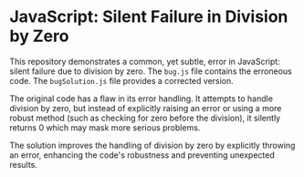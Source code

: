 # JavaScript: Silent Failure in Division by Zero

This repository demonstrates a common, yet subtle, error in JavaScript: silent failure due to division by zero. The `bug.js` file contains the erroneous code.  The `bugSolution.js` file provides a corrected version.

The original code has a flaw in its error handling. It attempts to handle division by zero, but instead of explicitly raising an error or using a more robust method (such as checking for zero before the division), it silently returns 0 which may mask more serious problems.

The solution improves the handling of division by zero by explicitly throwing an error, enhancing the code's robustness and preventing unexpected results.